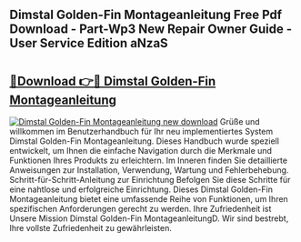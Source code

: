 ## Dimstal Golden-Fin Montageanleitung Free Pdf Download - Part-Wp3 New Repair Owner Guide - User Service Edition aNzaS

# <h2><a href="http://df6yq6o.blite.top/?on=Dimstal+Golden-Fin+Montageanleitung">🔗Download 👉🔴 Dimstal Golden-Fin Montageanleitung</a></h2>

[![Dimstal Golden-Fin Montageanleitung new download](https://i.imgur.com/lujVjoI.png)](http://df6yq6o.blite.top/?on=Dimstal+Golden-Fin+Montageanleitung)
Grüße und willkommen im Benutzerhandbuch für Ihr neu implementiertes System Dimstal Golden-Fin Montageanleitung. Dieses Handbuch wurde speziell entwickelt, um Ihnen die einfache Navigation durch die Merkmale und Funktionen Ihres Produkts zu erleichtern. Im Inneren finden Sie detaillierte Anweisungen zur Installation, Verwendung, Wartung und Fehlerbehebung. Schritt-für-Schritt-Anleitung zur Einrichtung Befolgen Sie diese Schritte für eine nahtlose und erfolgreiche Einrichtung. Dieses Dimstal Golden-Fin Montageanleitung bietet eine umfassende Reihe von Funktionen, um Ihren spezifischen Anforderungen gerecht zu werden. Ihre Zufriedenheit ist Unsere Mission Dimstal Golden-Fin MontageanleitungD. Wir sind bestrebt, Ihre vollste Zufriedenheit zu gewährleisten.
